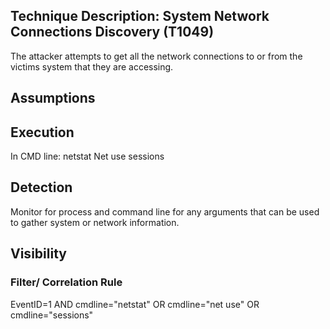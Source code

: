 Technique Description: System Network Connections Discovery (T1049)
------------------------------------
The attacker attempts to get all the network connections to or from the victims system that they are accessing.  

Assumptions 
-------------

Execution 
-------------
In CMD line:
netstat
Net use
sessions

 Detection 
-------------
Monitor for process and command line for any arguments that can be used to gather system or network information.

 Visibility 
-------------

### Filter/ Correlation Rule ###
EventID=1 AND cmdline="netstat" OR cmdline="net use" OR cmdline="sessions"
